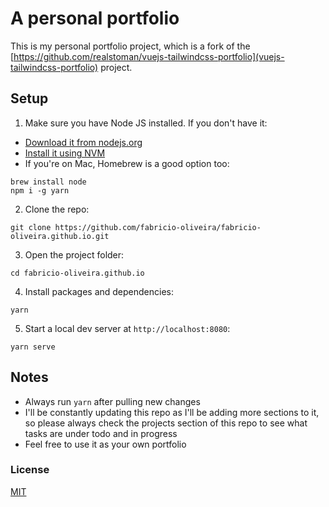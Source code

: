 # A personal portfolio

This is my personal portfolio project, which is a fork of the [https://github.com/realstoman/vuejs-tailwindcss-portfolio](vuejs-tailwindcss-portfolio) project.


## Setup

1. Make sure you have Node JS installed. If you don't have it:

-   [Download it from nodejs.org](https://nodejs.org)
-   [Install it using NVM ](https://github.com/nvm-sh/nvm)
-   If you're on Mac, Homebrew is a good option too:

```
brew install node
npm i -g yarn
```

2. Clone the repo:

```
git clone https://github.com/fabricio-oliveira/fabricio-oliveira.github.io.git
```

3. Open the project folder:

```
cd fabricio-oliveira.github.io
```

4. Install packages and dependencies:

```
yarn
```

5. Start a local dev server at `http://localhost:8080`:

```
yarn serve
```

## Notes

-   Always run `yarn` after pulling new changes
-   I'll be constantly updating this repo as I'll be adding more sections to it, so please always check the projects section of this repo to see what tasks are under todo and in progress
-   Feel free to use it as your own portfolio

### License

[MIT](https://github.com/realstoman/vuejs-tailwindcss-portfolio/blob/main/LICENSE)
